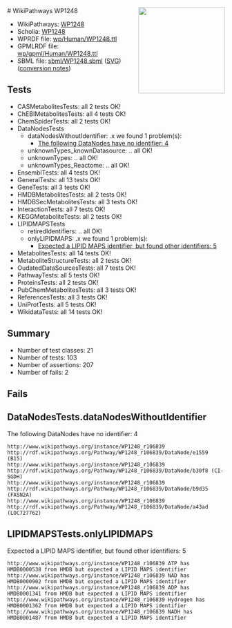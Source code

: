 <img style="float: right; width: 200px" src="../logo.png" />
# WikiPathways WP1248

* WikiPathways: [WP1248](https://identifiers.org/wikipathways:WP1248)
* Scholia: [WP1248](https://scholia.toolforge.org/wikipathways/WP1248)
* WPRDF file: [wp/Human/WP1248.ttl](../wp/Human/WP1248.ttl)
* GPMLRDF file: [wp/gpml/Human/WP1248.ttl](../wp/gpml/Human/WP1248.ttl)
* SBML file: [sbml/WP1248.sbml](../sbml/WP1248.sbml) ([SVG](../sbml/WP1248.svg)) ([conversion notes](../sbml/WP1248.txt))

## Tests
* CASMetabolitesTests: all 2 tests OK!
* ChEBIMetabolitesTests: all 4 tests OK!
* ChemSpiderTests: all 2 tests OK!
* DataNodesTests
    * dataNodesWithoutIdentifier: .x we found 1 problem(s):
        * [The following DataNodes have no identifier: 4](#d2d32fa3)
    * unknownTypes_knownDatasource: .. all OK!
    * unknownTypes: .. all OK!
    * unknownTypes_Reactome: .. all OK!
* EnsemblTests: all 4 tests OK!
* GeneralTests: all 13 tests OK!
* GeneTests: all 3 tests OK!
* HMDBMetabolitesTests: all 2 tests OK!
* HMDBSecMetabolitesTests: all 3 tests OK!
* InteractionTests: all 7 tests OK!
* KEGGMetaboliteTests: all 2 tests OK!
* LIPIDMAPSTests
    * retiredIdentifiers: .. all OK!
    * onlyLIPIDMAPS: .x we found 1 problem(s):
        * [Expected a LIPID MAPS identifier, but found other identifiers: 5](#48cc60bc)
* MetabolitesTests: all 14 tests OK!
* MetaboliteStructureTests: all 2 tests OK!
* OudatedDataSourcesTests: all 7 tests OK!
* PathwayTests: all 5 tests OK!
* ProteinsTests: all 2 tests OK!
* PubChemMetabolitesTests: all 3 tests OK!
* ReferencesTests: all 3 tests OK!
* UniProtTests: all 5 tests OK!
* WikidataTests: all 14 tests OK!


## Summary

* Number of test classes: 21
* Number of tests: 103
* Number of assertions: 207
* Number of fails: 2

## Fails

<a name="d2d32fa3" />

## DataNodesTests.dataNodesWithoutIdentifier

The following DataNodes have no identifier: 4
```
http://www.wikipathways.org/instance/WP1248_r106839 http://rdf.wikipathways.org/Pathway/WP1248_r106839/DataNode/e1559 (B15)
http://www.wikipathways.org/instance/WP1248_r106839 http://rdf.wikipathways.org/Pathway/WP1248_r106839/DataNode/b30f8 (CI-SGDH)
http://www.wikipathways.org/instance/WP1248_r106839 http://rdf.wikipathways.org/Pathway/WP1248_r106839/DataNode/b9d35 (FASN2A)
http://www.wikipathways.org/instance/WP1248_r106839 http://rdf.wikipathways.org/Pathway/WP1248_r106839/DataNode/a43ad (LOC727762)
```

<a name="48cc60bc" />

## LIPIDMAPSTests.onlyLIPIDMAPS

Expected a LIPID MAPS identifier, but found other identifiers: 5
```
http://www.wikipathways.org/instance/WP1248_r106839 ATP has HMDB0000538 from HMDB but expected a LIPID MAPS identifier
http://www.wikipathways.org/instance/WP1248_r106839 NAD has HMDB0000902 from HMDB but expected a LIPID MAPS identifier
http://www.wikipathways.org/instance/WP1248_r106839 ADP has HMDB0001341 from HMDB but expected a LIPID MAPS identifier
http://www.wikipathways.org/instance/WP1248_r106839 Hydrogen has HMDB0001362 from HMDB but expected a LIPID MAPS identifier
http://www.wikipathways.org/instance/WP1248_r106839 NADH has HMDB0001487 from HMDB but expected a LIPID MAPS identifier
```

